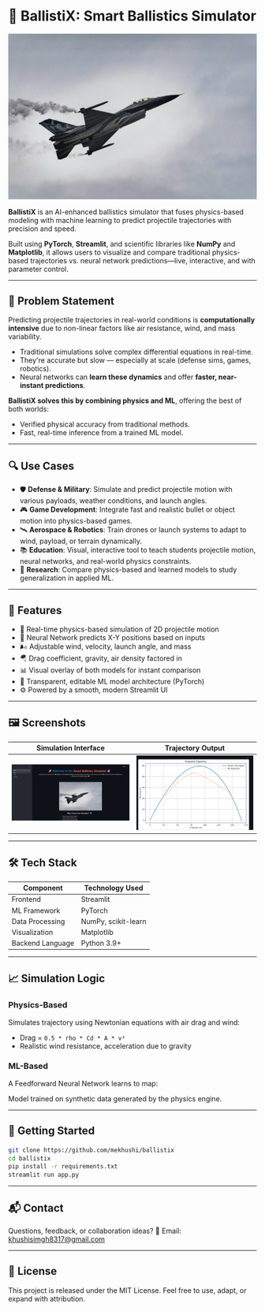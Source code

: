 # 🚀 BallistiX: Smart Ballistics Simulator
![](assets/main.jpg)

**BallistiX** is an AI-enhanced ballistics simulator that fuses physics-based modeling with machine learning to predict projectile trajectories with precision and speed.

Built using **PyTorch**, **Streamlit**, and scientific libraries like **NumPy** and **Matplotlib**, it allows users to visualize and compare traditional physics-based trajectories vs. neural network predictions—live, interactive, and with parameter control.

---

## 🧩 Problem Statement

Predicting projectile trajectories in real-world conditions is **computationally intensive** due to non-linear factors like air resistance, wind, and mass variability.


- Traditional simulations solve complex differential equations in real-time.
- They're accurate but slow — especially at scale (defense sims, games, robotics).
- Neural networks can **learn these dynamics** and offer **faster, near-instant predictions**.

 **BallistiX solves this by combining physics and ML**, offering the best of both worlds:
- Verified physical accuracy from traditional methods.
- Fast, real-time inference from a trained ML model.

---

## 🔍 Use Cases

- 🛡️ **Defense & Military**: Simulate and predict projectile motion with various payloads, weather conditions, and launch angles.
- 🎮 **Game Development**: Integrate fast and realistic bullet or object motion into physics-based games.
- 🛰️ **Aerospace & Robotics**: Train drones or launch systems to adapt to wind, payload, or terrain dynamically.
- 📚 **Education**: Visual, interactive tool to teach students projectile motion, neural networks, and real-world physics constraints.
- 🧪 **Research**: Compare physics-based and learned models to study generalization in applied ML.

---

## 🌟 Features

- 🎯 Real-time physics-based simulation of 2D projectile motion
- 🧠 Neural Network predicts X-Y positions based on inputs
- 🌬️ Adjustable wind, velocity, launch angle, and mass
- 🪂 Drag coefficient, gravity, air density factored in
- 📊 Visual overlay of both models for instant comparison
- 🧪 Transparent, editable ML model architecture (PyTorch)
- ⚙️ Powered by a smooth, modern Streamlit UI

---

## 🖼️ Screenshots

| Simulation Interface | Trajectory Output |
|----------------------|-------------------|
| ![UI](assets/ui.png) | ![Graph](assets/graph.png) |

---

## 🛠️ Tech Stack

| Component        | Technology Used         |
|------------------|--------------------------|
| Frontend         | Streamlit                |
| ML Framework     | PyTorch                  |
| Data Processing  | NumPy, scikit-learn      |
| Visualization    | Matplotlib               |
| Backend Language | Python 3.9+              |

---

## 📈 Simulation Logic

### Physics-Based
Simulates trajectory using Newtonian equations with air drag and wind:
- Drag = `0.5 * rho * Cd * A * v²`
- Realistic wind resistance, acceleration due to gravity

### ML-Based
A Feedforward Neural Network learns to map:


Model trained on synthetic data generated by the physics engine.

---

## 🚀 Getting Started

```bash
git clone https://github.com/mekhushi/ballistix
cd ballistix
pip install -r requirements.txt
streamlit run app.py
```

----

## 📬 Contact
Questions, feedback, or collaboration ideas?
📧 Email: khushisimgh8317@gmail.com

---

## 📜 License
This project is released under the MIT License.
Feel free to use, adapt, or expand with attribution.




